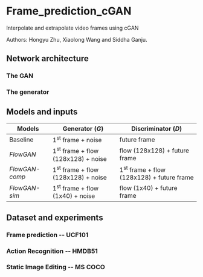 # Frame_prediction_cGAN
Interpolate and extrapolate video frames using cGAN

Authors: Hongyu Zhu, Xiaolong Wang and Siddha Ganju.

## Network architecture
### The GAN

### The generator

## Models and inputs

| Models | Generator (*G*) |  Discriminator (*D*) |
|------- | --------------- | ---------------------|
|Baseline | 1<sup>st</sup> frame + noise | future frame|
|*FlowGAN*| 1<sup>st</sup> frame + flow (128x128) + noise | flow (128x128) + future frame |
|*FlowGAN-comp*| 1<sup>st</sup> frame + flow (128x128) + noise | 1<sup>st</sup> frame + flow (128x128) + future frame |
|*FlowGAN-sim*| 1<sup>st</sup> frame + flow (1x40) + noise  | flow (1x40)  + future frame |

## Dataset and experiments
### Frame prediction -- UCF101

### Action Recognition -- HMDB51
### Static Image Editing -- MS COCO
